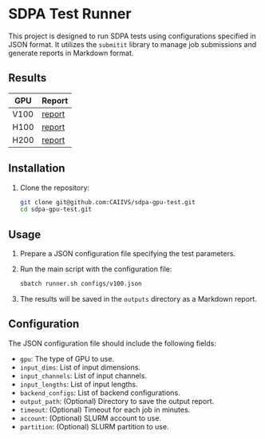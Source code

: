 # SDPA Test Runner

This project is designed to run SDPA tests using configurations specified in JSON format. It utilizes the `submitit` library to manage job submissions and generate reports in Markdown format.

## Results

| GPU  | Report                          |
|------|---------------------------------|
| V100 | [report](./outputs/v100sxm.md)  |
| H100 | [report](./outputs/h100pcie.md) |
| H200 | [report](./outputs/h200sxm.md)  |


## Installation

1. Clone the repository:
   ```bash
   git clone git@github.com:CAIIVS/sdpa-gpu-test.git
   cd sdpa-gpu-test.git
   ```

## Usage

1. Prepare a JSON configuration file specifying the test parameters.

2. Run the main script with the configuration file:
   ```bash
   sbatch runner.sh configs/v100.json
   ```

3. The results will be saved in the `outputs` directory as a Markdown report.

## Configuration

The JSON configuration file should include the following fields:
- `gpu`: The type of GPU to use.
- `input_dims`: List of input dimensions.
- `input_channels`: List of input channels.
- `input_lengths`: List of input lengths.
- `backend_configs`: List of backend configurations.
- `output_path`: (Optional) Directory to save the output report.
- `timeout`: (Optional) Timeout for each job in minutes.
- `account`: (Optional) SLURM account to use.
- `partition`: (Optional) SLURM partition to use.
